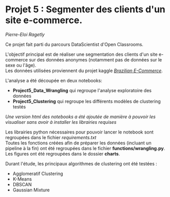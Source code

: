 # Projet 5 : Segmenter des clients d'un site e-commerce.
*Pierre-Eloi Ragetly*

Ce projet fait parti du parcours DataScientist d'Open Classrooms.

L'objectif principal est de réaliser une segmentation des clients d'un site e-commerce sur des données anonymes (notamment pas de données sur le sexe ou l'âge).  
Les données utilisées proviennent du projet kaggle [*Brazilian E-Commerce*](https://www.kaggle.com/olistbr/brazilian-ecommerce).

L'analyse a été découpée en deux notebooks:
- **Project5_Data_Wrangling** qui regroupe l'analyse exploratoire des données
- **Project5_Clustering** qui regroupe les différents modèles de clustering testés

*Une version html des notebooks a été ajoutée de manière à pouvoir les visualiser sans avoir à installer les librairies requises*

Les librairies python nécessaires pour pouvoir lancer le notebook sont regroupées dans le fichier *requirements.txt*  
Toutes les fonctions créées afin de préparer les données (incluant un pipeline à la fin) ont été regroupées dans le fichier **functions/wrangling.py**.  
Les figures ont été regroupées dans le dossier **charts**.

Durant l'étude, les principaux algorithmes de clustering ont été testées :
- Agglomeratif Clustering
- K-Means
- DBSCAN
- Gaussian Mixture
